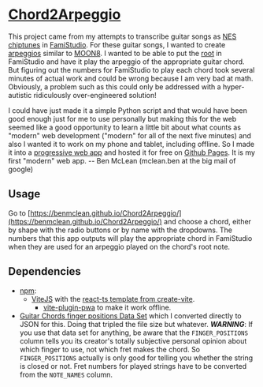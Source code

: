 # [Chord2Arpeggio](https://benmclean.github.io/Chord2Arpeggio/)
This project came from my attempts to transcribe guitar songs as [NES](https://en.wikipedia.org/wiki/Nintendo_Entertainment_System) [chiptunes](https://en.wikipedia.org/wiki/Chiptune) in [FamiStudio](https://famistudio.org/). For these guitar songs, I wanted to create [arpeggios](https://famistudio.org/doc/instruments/#editing-arpeggios) similar to [MOON8](http://rainwarrior.ca/music/moon8.html/). I wanted to be able to put the [root](https://en.wikipedia.org/wiki/Root_(chord)) in FamiStudio and have it play the arpeggio of the appropriate guitar chord. But figuring out the numbers for FamiStudio to play each chord took several minutes of actual work and could be wrong because I am very bad at math. Obviously, a problem such as this could only be addressed with a hyper-autistic ridiculously over-engineered solution!

I could have just made it a simple Python script and that would have been good enough just for me to use personally but making this for the web seemed like a good opportunity to learn a little bit about what counts as "modern" web development ("modern" for all of the next five minutes) and also I wanted it to work on my phone and tablet, including offline. So I made it into a [progressive web app](https://web.dev/learn/pwa/) and hosted it for free on [Github Pages](https://pages.github.com/). It is my first "modern" web app. -- Ben McLean (mclean.ben at the big mail of google)
## Usage
Go to [https://benmclean.github.io/Chord2Arpeggio/](https://benmclean.github.io/Chord2Arpeggio/) and choose a chord, either by shape with the radio buttons or by name with the dropdowns. The numbers that this app outputs will play the appropriate chord in FamiStudio when they are used for an arpeggio played on the chord's root note.
## Dependencies
* [npm](https://www.npmjs.com/):
  * [ViteJS](https://vitejs.dev/) with the [react-ts template from create-vite](https://github.com/vitejs/vite/tree/main/packages/create-vite).
    * [vite-plugin-pwa](https://vite-plugin-pwa.netlify.app/) to make it work offline.
* [Guitar Chords finger positions Data Set](https://archive.ics.uci.edu/ml/datasets/Guitar+Chords+finger+positions) which I converted directly to JSON for this. Doing that tripled the file size but whatever. ***WARNING***: If you use that data set for anything, be aware that the `FINGER_POSITIONS` column tells you its creator's totally subjective personal opinion about which finger to use, not which fret makes the chord. So `FINGER_POSITIONS` actually is only good for telling you whether the string is closed or not. Fret numbers for played strings have to be converted from the `NOTE_NAMES` column.
